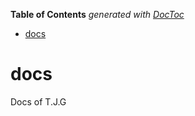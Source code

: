 <!-- START doctoc generated TOC please keep comment here to allow auto update -->
<!-- DON'T EDIT THIS SECTION, INSTEAD RE-RUN doctoc TO UPDATE -->
**Table of Contents**  *generated with [DocToc](https://github.com/thlorenz/doctoc)*

- [docs](#docs)

<!-- END doctoc generated TOC please keep comment here to allow auto update -->

# docs
Docs of T.J.G
